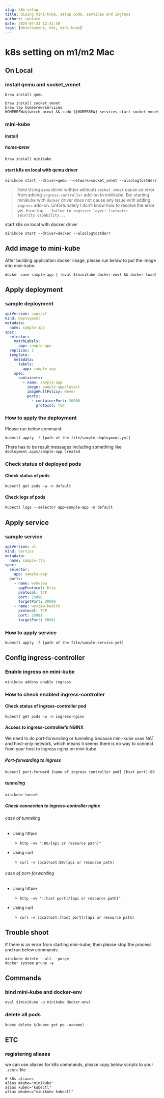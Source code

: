```yaml
---
slug: k8s-setup
title: Uising mini-kube, setup pods, services and ingress
authors: ryukato
date: 2024-04-23 12:42:50
tags: [development, k8s, mini-kube]
---
```


<!-- truncate -->

# k8s setting on m1/m2 Mac

## On Local

### install qemu and socket_vmnet

```shell
brew install qemu
```

```shell
brew install socket_vmnet
brew tap homebrew/services
HOMEBREW=$(which brew) && sudo ${HOMEBREW} services start socket_vmnet
```

### mini-kube

#### install

##### home-brew

```shell
brew install minikube
```

#### start k8s on local with qemu driver

```shell
minikube start --driver=qemu --network=socket_vmnet --alsologtostderr
```

> Note
> Using `qemu` driver with(or without) `socket_vmnet` cause an error from adding `ingress-controller` add-on to minikube. But starting minikube with `docker` driver does not cause any issue with adding `ingress` add-on. Unfortunately I don’t know how to resolve the error yet.
> Error log
> `...failed to register layer: lsetxattr security.capability...`

start k8s on local with docker driver

```shell
minikube start --driver=docker --alsologtostderr
```

## Add image to mini-kube

After building application docker image, please run below to put the image into mini-kube.

```shell
docker save sample-app | (eval $(minikube docker-env) && docker load)
```

## Apply deployment

### sample deployment

```yml title="sample-deployment.yml"
apiVersion: apps/v1
kind: Deployment
metadata:
  name: sample-app
spec:
  selector:
    matchLabels:
      app: sample-app
  replicas: 2
  template:
    metadata:
      labels:
        app: sample-app
    spec:
      containers:
        - name: sample-app
          image: sample-app:latest
          imagePullPolicy: Never
          ports:
            - containerPort: 20080
              protocol: TCP
```

### How to apply the deployment

Please run below command.

```shell
kubectl apply -f [path of the file/sample-deployment.yml]
```

There has to be result messages including something like `deployment.apps/sample-app created`

### Check status of deployed pods

#### Check status of pods

```shell
kubectl get pods -w -n default
```

#### Check logs of pods

```shell
kubectl logs --selector app=sample-app -n default
```

## Apply service

### sample service

```yml title="sample-service.yml"
apiVersion: v1
kind: Service
metadata:
  name: sample-tfp
spec:
  selector:
    app: sample-app
  ports:
    - name: webview
      appProtocol: http
      protocol: TCP
      port: 20080
      targetPort: 20080
    - name: weview-health
      protocol: TCP
      port: 20081
      targetPort: 20081
```

### How to apply service

```shell
kubectl apply -f [path of the file/sample-service.yml]
```

## Config ingress-controller

### Enable ingress on mini-kube

```shell
minikube addons enable ingress
```

### How to check enabled ingress-controller

#### Check status of ingress-controller pod

```shell
kubectl get pods -w -n ingress-nginx
```

#### Access to ingress-controller’s NGINX

We need to do port-forwarding or tunneling because mini-kube uses NAT and host-only network, which means it seems there is no way to connect from your host to ingress nginx on mini-kube.

##### Port-forwarding to ingress

```shell
kubectl port-forward [name of ingress controller pod] [host port]:80
```

##### tunneling

```shell
minikube tunnel
```

##### Check connection to ingress-controller nginx

###### case of tunneling

- Using httpie

  - ```shell
    http -vv ":80/[api or resource path]"
    ```

- Using curl
  - ```shell
    curl -v localhost:80/[api or resource path]
    ```

###### case of port-forwarding

- Using httpie

  - ```shell
    http -vv ":[host port]/[api or resource path]"
    ```

- Using curl
  - ```shell
    curl -v localhost:[host port]/[api or resource path]
    ```

## Trouble shoot

If there is an error from starting mini-kube, then please stop the process and run below commands.

```shell
minikube delete --all --purge
docker system prune -a
```

## Commands

### bind mini-kube and docker-env

```shell
eval $(minikube -p minikube docker-env)
```

### delete all pods

```shell
kubec delete $(kubec get po -o=name)
```

## ETC

### registering aliases

we can use aliases for k8s commands, please copy below scripts to your `.zshrc` file

```shell
# k8s aliases
alias mkube="minikube"
alias kubec="kubectl"
alias mkubec="minikube kubectl"
```
